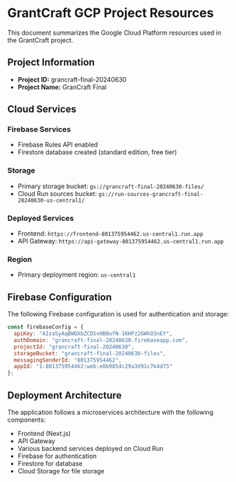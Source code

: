 # GrantCraft GCP Project Resources

This document summarizes the Google Cloud Platform resources used in the GrantCraft project.

## Project Information

- **Project ID:** grancraft-final-20240630
- **Project Name:** GranCraft Final

## Cloud Services

### Firebase Services
- Firebase Rules API enabled
- Firestore database created (standard edition, free tier)

### Storage
- Primary storage bucket: `gs://grancraft-final-20240630-files/`
- Cloud Run sources bucket: `gs://run-sources-grancraft-final-20240630-us-central1/`

### Deployed Services
- Frontend: `https://frontend-801375954462.us-central1.run.app`
- API Gateway: `https://api-gateway-801375954462.us-central1.run.app`

### Region
- Primary deployment region: `us-central1`

## Firebase Configuration
The following Firebase configuration is used for authentication and storage:

```javascript
const firebaseConfig = {
  apiKey: "AIzaSyAqBWQXbZCDSvHB0ufN-1KHPz2GWkO3nEY",
  authDomain: "grancraft-final-20240630.firebaseapp.com",
  projectId: "grancraft-final-20240630",
  storageBucket: "grancraft-final-20240630-files",
  messagingSenderId: "801375954462",
  appId: "1:801375954462:web:e8b9854c29a3d91c7b4d75"
};
```

## Deployment Architecture
The application follows a microservices architecture with the following components:
- Frontend (Next.js)
- API Gateway
- Various backend services deployed on Cloud Run
- Firebase for authentication
- Firestore for database
- Cloud Storage for file storage 